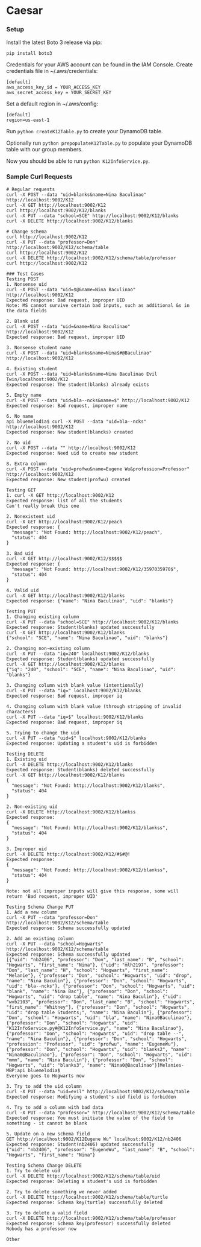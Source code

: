 # Caesar

### Setup

Install the latest Boto 3 release via pip:

```pip install boto3```

Credentials for your AWS account can be found in the IAM Console. Create credentials file in ~/.aws/credentials:

```
[default]
aws_access_key_id = YOUR_ACCESS_KEY
aws_secret_access_key = YOUR_SECRET_KEY
```

Set a default region in ~/.aws/config:

```
[default]
region=us-east-1
```

Run `python createK12Table.py` to create your DynamoDB table.

Optionally run `python prepopulateK12Table.py` to populate your DynamoDB table with our group members.

Now you should be able to run `python K12InfoService.py`.

### Sample Curl Requests
```
# Regular requests
curl -X POST --data "uid=blanks&name=Nina Baculinao" http://localhost:9002/K12
curl -X GET http://localhost:9002/K12
curl http://localhost:9002/K12/blanks
curl -X PUT --data "school=SCE" http://localhost:9002/K12/blanks
curl -X DELETE http://localhost:9002/K12/blanks 

# Change schema
curl http://localhost:9002/K12
curl -X PUT --data "professor=Don" http://localhost:9002/K12/schema/table
curl http://localhost:9002/K12
curl -X DELETE http://localhost:9002/K12/schema/table/professor
curl http://localhost:9002/K12
```

```
### Test Cases
Testing POST
1. Nonsense uid
curl -X POST --data "uid=$@&name=Nina Baculinao" http://localhost:9002/K12
Expected response: Bad request, improper UID
Note: MS cannot survive certain bad inputs, such as additional &s in the data fields

2. Blank uid
curl -X POST --data "uid=&name=Nina Baculinao" http://localhost:9002/K12
Expected response: Bad request, improper UID

3. Nonsense student name
curl -X POST --data "uid=blanks&name=Nina$#@Baculinao" http://localhost:9002/K12

4. Existing student
curl -X POST --data "uid=blanks&name=Nina Baculinao Evil Twin/localhost:9002/K12
Expected response: The student(blanks) already exists

5. Empty name
curl -X POST --data "uid=bla--ncks&name=$" http://localhost:9002/K12
Expected response: Bad request, improper name

6. No name
api bluemelodia$ curl -X POST --data "uid=bla--ncks" http://localhost:9002/K12
Expected response: New student(blancks) created

7. No uid
curl -X POST --data "" http://localhost:9002/K12
Expected response: Need uid to create new student

8. Extra column
curl -X POST --data "uid=profwu&name=Eugene Wu&profession=Professor" http://localhost:9002/K12
Expected response: New student(profwu) created

Testing GET
1. curl -X GET http://localhost:9002/K12
Expected response: list of all the students
Can't really break this one

2. Nonexistent uid
curl -X GET http://localhost:9002/K12/peach
Expected response: {
  "message": "Not Found: http://localhost:9002/K12/peach", 
  "status": 404
}

3. Bad uid
curl -X GET http://localhost:9002/K12/$$$$$
Expected response: {
  "message": "Not Found: http://localhost:9002/K12/3597035970$", 
  "status": 404
}

4. Valid uid 
curl -X GET http://localhost:9002/K12/blanks
Expected response: {"name": "Nina Baculinao", "uid": "blanks"}

Testing PUT
1. Changing existing column 
curl -X PUT --data "school=SCE" http://localhost:9002/K12/blanks
Expected response: Student(blanks) updated successfully
curl -X GET http://localhost:9002/K12/blanks
{"school": "SCE", "name": "Nina Baculinao", "uid": "blanks"}

2. Changing non-existing column
curl -X PUT --data "iq=240" localhost:9002/K12/blanks
Expected response: Student(blanks) updated successfully
curl -X GET http://localhost:9002/K12/blanks
{"iq": "240", "school": "SCE", "name": "Nina Baculinao", "uid": "blanks"}

3. Changing column with blank value (intentionally)
curl -X PUT --data "iq=" localhost:9002/K12/blanks
Expected response: Bad request, improper iq

4. Changing column with blank value (through stripping of invalid characters)
curl -X PUT --data "iq=$" localhost:9002/K12/blanks
Expected response: Bad request, improper iq

5. Trying to change the uid
curl -X PUT --data "uid=$" localhost:9002/K12/blanks
Expected response: Updating a student's uid is forbidden

Testing DELETE
1. Existing uid
curl -X DELETE http://localhost:9002/K12/blanks 
Expected response: Student(blanks) deleted successfully
curl -X GET http://localhost:9002/K12/blanks
{
  "message": "Not Found: http://localhost:9002/K12/blanks", 
  "status": 404
}

2. Non-existing uid
curl -X DELETE http://localhost:9002/K12/blankss
Expected response: 
{
  "message": "Not Found: http://localhost:9002/K12/blankss", 
  "status": 404
}

3. Improper uid
curl -X DELETE http://localhost:9002/K12/#$#@!
Expected response: 
{
  "message": "Not Found: http://localhost:9002/K12/blankss", 
  "status": 404
}

Note: not all improper inputs will give this response, some will return 'Bad request, improper UID'

Testing Schema Change PUT
1. Add a new column
curl -X PUT --data "professor=Don" http://localhost:9002/K12/schema/table
Expected response: Schema successfully updated

2. Add an existing column 
curl -X PUT --data "school=Hogwarts" http://localhost:9002/K12/schema/table
Expected response: Schema successfully updated
[{"uid": "nb2406", "professor": "Don", "last_name": "B", "school": "Hogwarts", "first_name": "Nina"}, {"uid": "mlh2197", "professor": "Don", "last_name": "H", "school": "Hogwarts", "first_name": "Melanie"}, {"professor": "Don", "school": "Hogwarts", "uid": "drop", "name": "Nina Baculin"}, {"professor": "Don", "school": "Hogwarts", "uid": "bla--ncks"}, {"professor": "Don", "school": "Hogwarts", "uid": "blank", "name": "Nina Bac"}, {"professor": "Don", "school": "Hogwarts", "uid": "drop table", "name": "Nina Baculin"}, {"uid": "wvb2103", "professor": "Don", "last_name": "B", "school": "Hogwarts", "first_name": "Whitney"}, {"professor": "Don", "school": "Hogwarts", "uid": "drop table Students;", "name": "Nina Baculin"}, {"professor": "Don", "school": "Hogwarts", "uid": "bla", "name": "Nina0Baculinao"}, {"professor": "Don", "school": "Hogwarts", "uid": "K12InfoService.py#@K12InfoService.py", "name": "Nina Baculinao"}, {"professor": "Don", "school": "Hogwarts", "uid": "drop table --", "name": "Nina Baculin"}, {"professor": "Don", "school": "Hogwarts", "profession": "Professor", "uid": "profwu", "name": "EugeneWu"}, {"professor": "Don", "school": "Hogwarts", "uid": "blanks2", "name": "Nina0@Baculinao"}, {"professor": "Don", "school": "Hogwarts", "uid": "mmm", "name": "Nina Baculin"}, {"professor": "Don", "school": "Hogwarts", "uid": "blanks3", "name": "Nina0@Baculinao"}]Melanies-MBP:api bluemelodia$ 
Everyone goes to Hogwarts now

3. Try to add the uid column
curl -X PUT --data "uid=evil" http://localhost:9002/K12/schema/table
Expected response: Modifying a student's uid field is forbidden

4. Try to add a column with bad data 
curl -X PUT --data "professor=" http://localhost:9002/K12/schema/table
Expected response: You must initiate the value of the field to something - it cannot be blank

5. Update on a new schema field
GET http://localhost:9002/K12Eugene Wu" localhost:9002/K12/nb2406
Expected response: Student(nb2406) updated successfully
{"uid": "nb2406", "professor": "EugeneWu", "last_name": "B", "school": "Hogwarts", "first_name": "Nina"}

Testing Schema Change DELETE
1. Try to delete uid 
curl -X DELETE http://localhost:9002/K12/schema/table/uid
Expected response: Deleting a student's uid is forbidden

2. Try to delete something we never added 
curl -X DELETE http://localhost:9002/K12/schema/table/turtle
Expected response: Schema key(turtle) successfully deleted

3. Try to delete a valid field
curl -X DELETE http://localhost:9002/K12/schema/table/professor
Expected response: Schema key(professor) successfully deleted
Nobody has a professor now

Other


```
